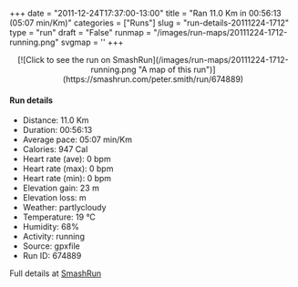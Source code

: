 +++
date = "2011-12-24T17:37:00-13:00"
title = "Ran 11.0 Km in 00:56:13 (05:07 min/Km)"
categories = ["Runs"]
slug = "run-details-20111224-1712"
type = "run"
draft = "False"
runmap = "/images/run-maps/20111224-1712-running.png"
svgmap = '<polyline points="93 13, 91 17, 96 19, 96 22, 98 27, 94 35, 99 41, 100 47, 97 55, 97 62, 99 64, 100 70, 97 75, 96 82, 93 89, 77 86, 59 82, 28 75, 20 73, 7 58, 2 54, 1 52, 0 46, 0 35, 1 34, 22 31, 47 33, 55 33, 60 31, 64 28, 79 16, 80 15, 83 16, 83 15, 84 13, 88 11, 91 11">'
+++



<!--more-->

<center>
[![Click to see the run on SmashRun](/images/run-maps/20111224-1712-running.png "A map of this run")](https://smashrun.com/peter.smith/run/674889)
</center>

#### Run details

* Distance: 11.0 Km
* Duration: 00:56:13
* Average pace: 05:07 min/Km
* Calories: 947 Cal
* Heart rate (ave): 0 bpm
* Heart rate (max): 0 bpm
* Heart rate (min): 0 bpm
* Elevation gain: 23 m
* Elevation loss:  m
* Weather: partlycloudy
* Temperature: 19 &deg;C
* Humidity: 68%
* Activity: running
* Source: gpxfile
* Run ID: 674889

Full details at [SmashRun](https://smashrun.com/peter.smith/run/674889)